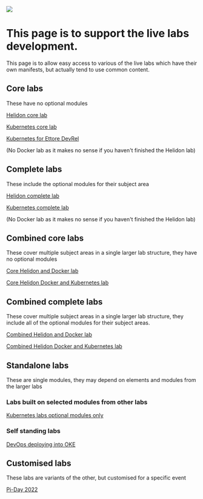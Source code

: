 ![](../../../common/images/customer.logo2.png)

# This page is to support the live labs development.
This page is to allow easy access to various of the live labs which have their own manifests, but actually tend to use common content.

## Core labs
These have no optional modules

[Helidon core lab](https://oracle.github.io/cloudtestdrive/AppDev/cloud-native/livelabs/individual/helidon/helidon-core/index.html?lab=labs-introduction)

[Kubernetes core lab](https://oracle.github.io/cloudtestdrive/AppDev/cloud-native/livelabs/individual/kubernetes/kubernetes-core/index.html?lab=labs-introduction)


[Kubernetes for Ettore DevRel](https://oracle.github.io/cloudtestdrive/AppDev/cloud-native/livelabs/DevRelOKE/index.html?lab=labs-introduction)

(No Docker lab as it makes no sense if you haven't finished the Helidon lab)

## Complete labs
These include the optional modules for their subject area

[Helidon complete lab](https://oracle.github.io/cloudtestdrive/AppDev/cloud-native/livelabs/individual/helidon/helidon-complete/index.html?lab=labs-introduction)

[Kubernetes complete lab](https://oracle.github.io/cloudtestdrive/AppDev/cloud-native/livelabs/individual/kubernetes/kubernetes-complete/index.html?lab=labs-introduction)

(No Docker lab as it makes no sense if you haven't finished the Helidon lab)

## Combined core labs
These cover multiple subject areas in a single larger lab structure, they have no optional modules

[Core Helidon and Docker lab](https://oracle.github.io/cloudtestdrive/AppDev/cloud-native/livelabs/combined/helidon-docker-core/index.html?lab=labs-introduction)

[Core Helidon Docker and Kubernetes lab](https://oracle.github.io/cloudtestdrive/AppDev/cloud-native/livelabs/combined/helidon-docker-kubernetes-core/index.html?lab=labs-introduction)

## Combined complete labs
These cover multiple subject areas in a single larger lab structure, they include all of the optional modules for their subject areas.

[Combined Helidon and Docker lab](https://oracle.github.io/cloudtestdrive/AppDev/cloud-native/livelabs/combined/helidon-docker-complete/index.html?lab=labs-introduction)

[Combined Helidon Docker and Kubernetes lab](https://oracle.github.io/cloudtestdrive/AppDev/cloud-native/livelabs/combined/helidon-docker-kubernetes-complete/index.html?lab=labs-introduction)


## Standalone labs
These are single modules, they may depend on elements and modules from the larger labs

### Labs built on selected modules from other labs

[Kubernetes labs optional modules only](https://oracle.github.io/cloudtestdrive/AppDev/cloud-native/livelabs/optional-modules-based/kubernetes-monitoring-logs-linkerd/index.html)

### Self standing labs

[DevOps deploying into OKE](https://oracle.github.io/cloudtestdrive/AppDev/cloud-native/livelabs/standalone/devops-into-oke/index.html?lab=labs-introduction)

## Customised labs

These labs are variants of the other, but customised for a specific event

[Pi-Day 2022](https://oracle.github.io/cloudtestdrive/AppDev/cloud-native/livelabs/special-events/pi-day-2022/index.html?lab=labs-introduction)